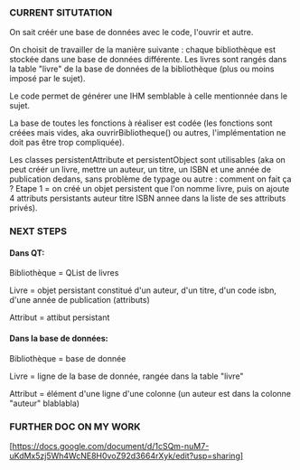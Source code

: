 ### CURRENT SITUTATION
  
On sait créér une base de données avec le code, l'ouvrir et autre.
  
On choisit de travailler de la manière suivante : chaque bibliothèque est stockée dans une base de données différente. Les livres sont rangés dans la table "livre" de la base de données de la bibliothèque (plus ou moins imposé par le sujet).
  
Le code permet de générer une IHM semblable à celle mentionnée dans le sujet. 
  
La base de toutes les fonctions à réaliser est codée (les fonctions sont créées mais vides, aka ouvrirBibliotheque() ou autres, l'implémentation ne doit pas être trop compliquée).
  
Les classes persistentAttribute et persistentObject sont utilisables (aka on peut créér un livre, mettre un auteur, un titre, un ISBN et une année de publication dedans, sans problème de typage ou autre : comment on fait ça ? Etape 1 = on créé un objet persistent que l'on nomme livre, puis on ajoute 4 attributs persistants auteur titre ISBN annee dans la liste de ses attributs privés).
  
  
  
### NEXT STEPS
  
#### Dans QT:
  
Bibliothèque = QList de livres
  
Livre = objet persistant constitué d'un auteur, d'un titre, d'un code isbn, d'une année de publication (attributs)
  
Attribut = attibut persistant
  

#### Dans la base de données:
  
Bibliothèque = base de donnée
  
Livre = ligne de la base de donnée, rangée dans la table "livre"
  
Attribut = élément d'une ligne d'une colonne (un auteur est dans la colonne "auteur" blablabla)
    
  
### FURTHER DOC ON MY WORK
  
[https://docs.google.com/document/d/1cSQm-nuM7-uKdMx5zj5Wh4WcNE8H0voZ92d3664rXyk/edit?usp=sharing]
